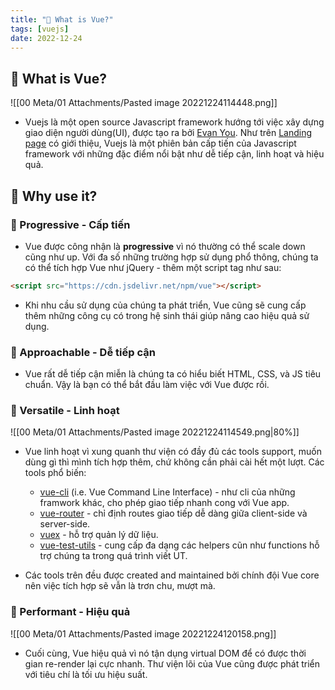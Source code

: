 ```yaml
---
title: "🌱 What is Vue?"
tags: [vuejs]
date: 2022-12-24
---
```


## 🌿 What is Vue?

![[00 Meta/01 Attachments/Pasted image 20221224114448.png]]
- Vuejs là một open source Javascript framework hướng tới việc xây dựng giao diện người dùng(UI), được tạo ra bởi [Evan You](https://twitter.com/youyuxi?lang=en). Như trên [Landing page](https://vuejs.org/) có giới thiệu, Vuejs là một phiên bản cấp tiến của Javascript framework với những đặc điểm nổi bật như dễ tiếp cận, linh hoạt và hiệu quả. 

## 🌿 Why use it?

### 🌱 Progressive - Cấp tiến

- Vue được công nhận là **progressive** vì nó thường có thể scale down cũng như up. Với đa số những trường hợp sử dụng phổ thông, chúng ta có thể tích hợp Vue như jQuery - thêm một script tag như sau: 

```html
<script src="https://cdn.jsdelivr.net/npm/vue"></script>
```

- Khi nhu cầu sử dụng của chúng ta phát triển, Vue cũng sẽ cung cấp thêm những công cụ có trong hệ sinh thái giúp nâng cao hiệu quả sử dụng. 
  
### 🌱 Approachable - Dễ tiếp cận

- Vue rất dễ tiếp cận miễn là chúng ta có hiểu biết HTML, CSS, và JS tiêu chuẩn. Vậy là bạn có thể bắt đầu làm việc với Vue được rồi. 

### 🌱 Versatile - Linh hoạt

![[00 Meta/01 Attachments/Pasted image 20221224114549.png|80%]]

- Vue linh hoạt vì xung quanh thư viện có đầy đủ các tools support, muốn dùng gì thì mình tích hợp thêm, chứ không cần phải cài hết một lượt. Các tools phổ biến:
	- [vue-cli](https://cli.vuejs.org/) (i.e. Vue Command Line Interface) - như cli của những framwork khác, cho phép giao tiếp nhanh cong với Vue app.
	- [vue-router](https://router.vuejs.org/) - chỉ định routes giao tiếp dễ dàng giữa client-side và server-side.
	- [vuex](https://vuex.vuejs.org/guide/) - hỗ trợ quản lý dữ liệu.
	- [vue-test-utils](https://vue-test-utils.vuejs.org/) - cung cấp đa dạng các helpers cũn như functions hỗ trợ chúng ta trong quá trình viết UT.

- Các tools trên đều được created and maintained bởi chính đội Vue core nên việc tích hợp sẽ vẫn là trơn chu, mượt mà.
  
### 🌱 Performant - Hiệu quả

![[00 Meta/01 Attachments/Pasted image 20221224120158.png]]

- Cuối cùng, Vue hiệu quả vì nó tận dụng virtual DOM để có được thời gian re-render lại cực nhanh. Thư viện lõi của Vue cũng được phát triển với tiêu chí là tối ưu hiệu suất.

